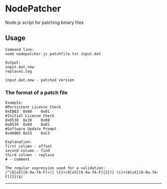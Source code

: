 NodePatcher
==========

Node.js script for patching binary files


## Usage


```
Command line:
node nodepatcher.js patchfile.txt input.dat 

Output:
input.dat.new
replaces.log

input.dat.new - patched version

```

### The format of a patch file

```
Example:
#Persistent License Check
0xEB83	0x00	0x01
#Initial License Check
0xD538	0x38	0x08
0xD539	0x00	0x01
#Software Update Prompt
0x460B5	0x53	0xC3

Explanation:
first column - offset
second column - find
third column - replace
# - comment

The regular expression used for a validation:
/^(0[xX][0-9a-fA-F]+)[ \t]+(0[xX][0-9a-fA-F]{2})[ \t]+(0[xX][0-9a-fA-F]{2})$/

```
<hr>
